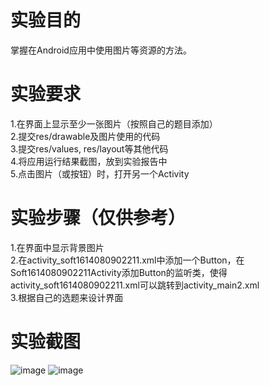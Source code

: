 # 实验目的<br>


掌握在Android应用中使用图片等资源的方法。<br>


# 实验要求 <br>
1.在界面上显示至少一张图片（按照自己的题目添加）<br>
2.提交res/drawable及图片使用的代码 <br>
3.提交res/values, res/layout等其他代码 <br>
4.将应用运行结果截图，放到实验报告中 <br>
5.点击图片（或按钮）时，打开另一个Activity <br>
# 实验步骤（仅供参考）<br>
1.在界面中显示背景图片 <br>
2.在activity_soft1614080902211.xml中添加一个Button，在Soft1614080902211Activity添加Button的监听类，使得activity_soft1614080902211.xml可以跳转到activity_main2.xml<br>
3.根据自己的选题来设计界面<br>

# 实验截图
  ![image](https://github.com/LinCJ1998/android-labs-2018/blob/master/soft1614080902211/p1.PNG)
  ![image](https://github.com/LinCJ1998/android-labs-2018/blob/master/soft1614080902211/p2.PNG)
